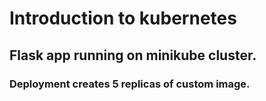 # Introduction to kubernetes

## Flask app running on minikube cluster. 

### Deployment creates 5 replicas of custom image.
